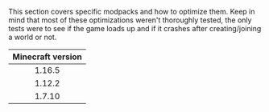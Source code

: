 This section covers specific modpacks and how to optimize them.
Keep in mind that most of these optimizations weren't thoroughly tested, the only tests were to see if the game loads up and if it crashes after creating/joining a world or not.

| Minecraft version |
|:---:|
| 1.16.5 |
| 1.12.2 |
| 1.7.10 |
